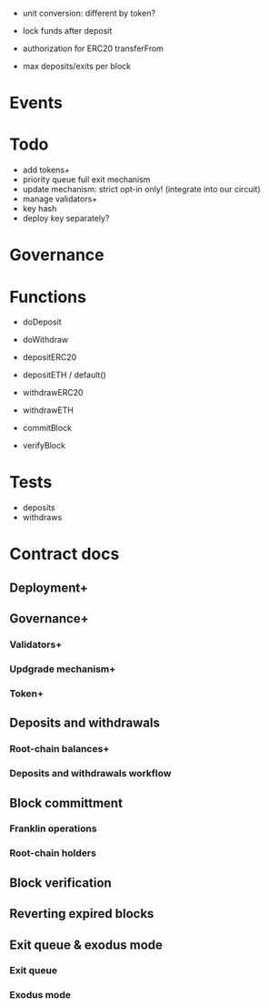 - unit conversion: different by token?
- lock funds after deposit
- authorization for ERC20 transferFrom

- max deposits/exits per block

# Events

# Todo

- add tokens+
- priority queue full exit mechanism
- update mechanism: strict opt-in only! (integrate into our circuit)
- manage validators+
- key hash
- deploy key separately?

# Governance

# Functions

- doDeposit
- doWithdraw

- depositERC20
- depositETH / default()
- withdrawERC20
- withdrawETH

- commitBlock
- verifyBlock

# Tests

- deposits
- withdraws


# Contract docs

## Deployment+

## Governance+
### Validators+
### Updgrade mechanism+
### Token+

## Deposits and withdrawals
### Root-chain balances+
### Deposits and withdrawals workflow

## Block committment
### Franklin operations
### Root-chain holders

## Block verification

## Reverting expired blocks

## Exit queue & exodus mode
### Exit queue
### Exodus mode
